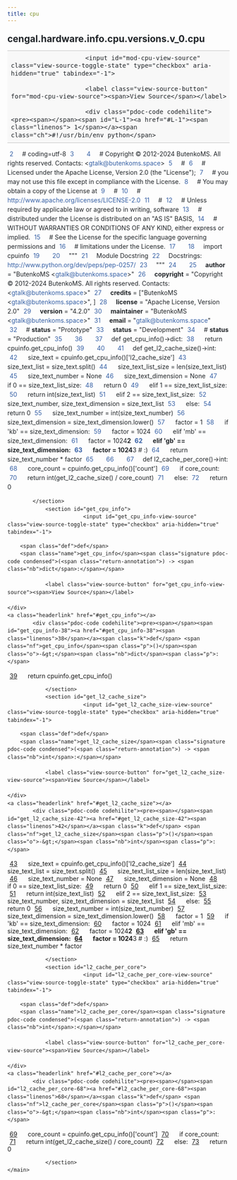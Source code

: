 ```yaml
---
title: cpu
---
```


<div>
    <main class="pdoc">
            <section class="module-info">
                    <h1 class="modulename">
cengal<wbr>.hardware<wbr>.info<wbr>.cpu<wbr>.versions<wbr>.v_0<wbr>.cpu    </h1>

                
                        <input id="mod-cpu-view-source" class="view-source-toggle-state" type="checkbox" aria-hidden="true" tabindex="-1">

                        <label class="view-source-button" for="mod-cpu-view-source"><span>View Source</span></label>

                        <div class="pdoc-code codehilite"><pre><span></span><span id="L-1"><a href="#L-1"><span class="linenos"> 1</span></a><span class="ch">#!/usr/bin/env python</span>
</span><span id="L-2"><a href="#L-2"><span class="linenos"> 2</span></a><span class="c1"># coding=utf-8</span>
</span><span id="L-3"><a href="#L-3"><span class="linenos"> 3</span></a>
</span><span id="L-4"><a href="#L-4"><span class="linenos"> 4</span></a><span class="c1"># Copyright © 2012-2024 ButenkoMS. All rights reserved. Contacts: &lt;gtalk@butenkoms.space&gt;</span>
</span><span id="L-5"><a href="#L-5"><span class="linenos"> 5</span></a><span class="c1"># </span>
</span><span id="L-6"><a href="#L-6"><span class="linenos"> 6</span></a><span class="c1"># Licensed under the Apache License, Version 2.0 (the &quot;License&quot;);</span>
</span><span id="L-7"><a href="#L-7"><span class="linenos"> 7</span></a><span class="c1"># you may not use this file except in compliance with the License.</span>
</span><span id="L-8"><a href="#L-8"><span class="linenos"> 8</span></a><span class="c1"># You may obtain a copy of the License at</span>
</span><span id="L-9"><a href="#L-9"><span class="linenos"> 9</span></a><span class="c1"># </span>
</span><span id="L-10"><a href="#L-10"><span class="linenos">10</span></a><span class="c1">#     http://www.apache.org/licenses/LICENSE-2.0</span>
</span><span id="L-11"><a href="#L-11"><span class="linenos">11</span></a><span class="c1"># </span>
</span><span id="L-12"><a href="#L-12"><span class="linenos">12</span></a><span class="c1"># Unless required by applicable law or agreed to in writing, software</span>
</span><span id="L-13"><a href="#L-13"><span class="linenos">13</span></a><span class="c1"># distributed under the License is distributed on an &quot;AS IS&quot; BASIS,</span>
</span><span id="L-14"><a href="#L-14"><span class="linenos">14</span></a><span class="c1"># WITHOUT WARRANTIES OR CONDITIONS OF ANY KIND, either express or implied.</span>
</span><span id="L-15"><a href="#L-15"><span class="linenos">15</span></a><span class="c1"># See the License for the specific language governing permissions and</span>
</span><span id="L-16"><a href="#L-16"><span class="linenos">16</span></a><span class="c1"># limitations under the License.</span>
</span><span id="L-17"><a href="#L-17"><span class="linenos">17</span></a>
</span><span id="L-18"><a href="#L-18"><span class="linenos">18</span></a><span class="kn">import</span> <span class="nn">cpuinfo</span>
</span><span id="L-19"><a href="#L-19"><span class="linenos">19</span></a>
</span><span id="L-20"><a href="#L-20"><span class="linenos">20</span></a><span class="sd">&quot;&quot;&quot;</span>
</span><span id="L-21"><a href="#L-21"><span class="linenos">21</span></a><span class="sd">Module Docstring</span>
</span><span id="L-22"><a href="#L-22"><span class="linenos">22</span></a><span class="sd">Docstrings: http://www.python.org/dev/peps/pep-0257/</span>
</span><span id="L-23"><a href="#L-23"><span class="linenos">23</span></a><span class="sd">&quot;&quot;&quot;</span>
</span><span id="L-24"><a href="#L-24"><span class="linenos">24</span></a>
</span><span id="L-25"><a href="#L-25"><span class="linenos">25</span></a><span class="n">__author__</span> <span class="o">=</span> <span class="s2">&quot;ButenkoMS &lt;gtalk@butenkoms.space&gt;&quot;</span>
</span><span id="L-26"><a href="#L-26"><span class="linenos">26</span></a><span class="n">__copyright__</span> <span class="o">=</span> <span class="s2">&quot;Copyright © 2012-2024 ButenkoMS. All rights reserved. Contacts: &lt;gtalk@butenkoms.space&gt;&quot;</span>
</span><span id="L-27"><a href="#L-27"><span class="linenos">27</span></a><span class="n">__credits__</span> <span class="o">=</span> <span class="p">[</span><span class="s2">&quot;ButenkoMS &lt;gtalk@butenkoms.space&gt;&quot;</span><span class="p">,</span> <span class="p">]</span>
</span><span id="L-28"><a href="#L-28"><span class="linenos">28</span></a><span class="n">__license__</span> <span class="o">=</span> <span class="s2">&quot;Apache License, Version 2.0&quot;</span>
</span><span id="L-29"><a href="#L-29"><span class="linenos">29</span></a><span class="n">__version__</span> <span class="o">=</span> <span class="s2">&quot;4.2.0&quot;</span>
</span><span id="L-30"><a href="#L-30"><span class="linenos">30</span></a><span class="n">__maintainer__</span> <span class="o">=</span> <span class="s2">&quot;ButenkoMS &lt;gtalk@butenkoms.space&gt;&quot;</span>
</span><span id="L-31"><a href="#L-31"><span class="linenos">31</span></a><span class="n">__email__</span> <span class="o">=</span> <span class="s2">&quot;gtalk@butenkoms.space&quot;</span>
</span><span id="L-32"><a href="#L-32"><span class="linenos">32</span></a><span class="c1"># __status__ = &quot;Prototype&quot;</span>
</span><span id="L-33"><a href="#L-33"><span class="linenos">33</span></a><span class="n">__status__</span> <span class="o">=</span> <span class="s2">&quot;Development&quot;</span>
</span><span id="L-34"><a href="#L-34"><span class="linenos">34</span></a><span class="c1"># __status__ = &quot;Production&quot;</span>
</span><span id="L-35"><a href="#L-35"><span class="linenos">35</span></a>
</span><span id="L-36"><a href="#L-36"><span class="linenos">36</span></a>
</span><span id="L-37"><a href="#L-37"><span class="linenos">37</span></a><span class="k">def</span> <span class="nf">get_cpu_info</span><span class="p">()</span><span class="o">-&gt;</span><span class="nb">dict</span><span class="p">:</span>
</span><span id="L-38"><a href="#L-38"><span class="linenos">38</span></a>    <span class="k">return</span> <span class="n">cpuinfo</span><span class="o">.</span><span class="n">get_cpu_info</span><span class="p">()</span>
</span><span id="L-39"><a href="#L-39"><span class="linenos">39</span></a>
</span><span id="L-40"><a href="#L-40"><span class="linenos">40</span></a>
</span><span id="L-41"><a href="#L-41"><span class="linenos">41</span></a><span class="k">def</span> <span class="nf">get_l2_cache_size</span><span class="p">()</span><span class="o">-&gt;</span><span class="nb">int</span><span class="p">:</span>
</span><span id="L-42"><a href="#L-42"><span class="linenos">42</span></a>    <span class="n">size_text</span> <span class="o">=</span> <span class="n">cpuinfo</span><span class="o">.</span><span class="n">get_cpu_info</span><span class="p">()[</span><span class="s1">&#39;l2_cache_size&#39;</span><span class="p">]</span>
</span><span id="L-43"><a href="#L-43"><span class="linenos">43</span></a>    <span class="n">size_text_list</span> <span class="o">=</span> <span class="n">size_text</span><span class="o">.</span><span class="n">split</span><span class="p">()</span>
</span><span id="L-44"><a href="#L-44"><span class="linenos">44</span></a>    <span class="n">size_text_list_size</span> <span class="o">=</span> <span class="nb">len</span><span class="p">(</span><span class="n">size_text_list</span><span class="p">)</span>
</span><span id="L-45"><a href="#L-45"><span class="linenos">45</span></a>    <span class="n">size_text_number</span> <span class="o">=</span> <span class="kc">None</span>
</span><span id="L-46"><a href="#L-46"><span class="linenos">46</span></a>    <span class="n">size_text_dimension</span> <span class="o">=</span> <span class="kc">None</span>
</span><span id="L-47"><a href="#L-47"><span class="linenos">47</span></a>    <span class="k">if</span> <span class="mi">0</span> <span class="o">==</span> <span class="n">size_text_list_size</span><span class="p">:</span>
</span><span id="L-48"><a href="#L-48"><span class="linenos">48</span></a>        <span class="k">return</span> <span class="mi">0</span>
</span><span id="L-49"><a href="#L-49"><span class="linenos">49</span></a>    <span class="k">elif</span> <span class="mi">1</span> <span class="o">==</span> <span class="n">size_text_list_size</span><span class="p">:</span>
</span><span id="L-50"><a href="#L-50"><span class="linenos">50</span></a>        <span class="k">return</span> <span class="nb">int</span><span class="p">(</span><span class="n">size_text_list</span><span class="p">)</span>
</span><span id="L-51"><a href="#L-51"><span class="linenos">51</span></a>    <span class="k">elif</span> <span class="mi">2</span> <span class="o">==</span> <span class="n">size_text_list_size</span><span class="p">:</span>
</span><span id="L-52"><a href="#L-52"><span class="linenos">52</span></a>        <span class="n">size_text_number</span><span class="p">,</span> <span class="n">size_text_dimension</span> <span class="o">=</span> <span class="n">size_text_list</span>
</span><span id="L-53"><a href="#L-53"><span class="linenos">53</span></a>    <span class="k">else</span><span class="p">:</span>
</span><span id="L-54"><a href="#L-54"><span class="linenos">54</span></a>        <span class="k">return</span> <span class="mi">0</span>
</span><span id="L-55"><a href="#L-55"><span class="linenos">55</span></a>    <span class="n">size_text_number</span> <span class="o">=</span> <span class="nb">int</span><span class="p">(</span><span class="n">size_text_number</span><span class="p">)</span>
</span><span id="L-56"><a href="#L-56"><span class="linenos">56</span></a>    <span class="n">size_text_dimension</span> <span class="o">=</span> <span class="n">size_text_dimension</span><span class="o">.</span><span class="n">lower</span><span class="p">()</span>
</span><span id="L-57"><a href="#L-57"><span class="linenos">57</span></a>    <span class="n">factor</span> <span class="o">=</span> <span class="mi">1</span>
</span><span id="L-58"><a href="#L-58"><span class="linenos">58</span></a>    <span class="k">if</span> <span class="s1">&#39;kb&#39;</span> <span class="o">==</span> <span class="n">size_text_dimension</span><span class="p">:</span>
</span><span id="L-59"><a href="#L-59"><span class="linenos">59</span></a>        <span class="n">factor</span> <span class="o">=</span> <span class="mi">1024</span>
</span><span id="L-60"><a href="#L-60"><span class="linenos">60</span></a>    <span class="k">elif</span> <span class="s1">&#39;mb&#39;</span> <span class="o">==</span> <span class="n">size_text_dimension</span><span class="p">:</span>
</span><span id="L-61"><a href="#L-61"><span class="linenos">61</span></a>        <span class="n">factor</span> <span class="o">=</span> <span class="mi">1024</span><span class="o">**</span><span class="mi">2</span>
</span><span id="L-62"><a href="#L-62"><span class="linenos">62</span></a>    <span class="k">elif</span> <span class="s1">&#39;gb&#39;</span> <span class="o">==</span> <span class="n">size_text_dimension</span><span class="p">:</span>
</span><span id="L-63"><a href="#L-63"><span class="linenos">63</span></a>        <span class="n">factor</span> <span class="o">=</span> <span class="mi">1024</span><span class="o">**</span><span class="mi">3</span>  <span class="c1"># :)</span>
</span><span id="L-64"><a href="#L-64"><span class="linenos">64</span></a>    <span class="k">return</span> <span class="n">size_text_number</span> <span class="o">*</span> <span class="n">factor</span>
</span><span id="L-65"><a href="#L-65"><span class="linenos">65</span></a>
</span><span id="L-66"><a href="#L-66"><span class="linenos">66</span></a>
</span><span id="L-67"><a href="#L-67"><span class="linenos">67</span></a><span class="k">def</span> <span class="nf">l2_cache_per_core</span><span class="p">()</span><span class="o">-&gt;</span><span class="nb">int</span><span class="p">:</span>
</span><span id="L-68"><a href="#L-68"><span class="linenos">68</span></a>    <span class="n">core_count</span> <span class="o">=</span> <span class="n">cpuinfo</span><span class="o">.</span><span class="n">get_cpu_info</span><span class="p">()[</span><span class="s1">&#39;count&#39;</span><span class="p">]</span>
</span><span id="L-69"><a href="#L-69"><span class="linenos">69</span></a>    <span class="k">if</span> <span class="n">core_count</span><span class="p">:</span>
</span><span id="L-70"><a href="#L-70"><span class="linenos">70</span></a>        <span class="k">return</span> <span class="nb">int</span><span class="p">(</span><span class="n">get_l2_cache_size</span><span class="p">()</span> <span class="o">/</span> <span class="n">core_count</span><span class="p">)</span>
</span><span id="L-71"><a href="#L-71"><span class="linenos">71</span></a>    <span class="k">else</span><span class="p">:</span>
</span><span id="L-72"><a href="#L-72"><span class="linenos">72</span></a>        <span class="k">return</span> <span class="mi">0</span>
</span></pre></div>


            </section>
                <section id="get_cpu_info">
                            <input id="get_cpu_info-view-source" class="view-source-toggle-state" type="checkbox" aria-hidden="true" tabindex="-1">
<div class="attr function">
            
        <span class="def">def</span>
        <span class="name">get_cpu_info</span><span class="signature pdoc-code condensed">(<span class="return-annotation">) -> <span class="nb">dict</span>:</span></span>

                <label class="view-source-button" for="get_cpu_info-view-source"><span>View Source</span></label>

    </div>
    <a class="headerlink" href="#get_cpu_info"></a>
            <div class="pdoc-code codehilite"><pre><span></span><span id="get_cpu_info-38"><a href="#get_cpu_info-38"><span class="linenos">38</span></a><span class="k">def</span> <span class="nf">get_cpu_info</span><span class="p">()</span><span class="o">-&gt;</span><span class="nb">dict</span><span class="p">:</span>
</span><span id="get_cpu_info-39"><a href="#get_cpu_info-39"><span class="linenos">39</span></a>    <span class="k">return</span> <span class="n">cpuinfo</span><span class="o">.</span><span class="n">get_cpu_info</span><span class="p">()</span>
</span></pre></div>


    

                </section>
                <section id="get_l2_cache_size">
                            <input id="get_l2_cache_size-view-source" class="view-source-toggle-state" type="checkbox" aria-hidden="true" tabindex="-1">
<div class="attr function">
            
        <span class="def">def</span>
        <span class="name">get_l2_cache_size</span><span class="signature pdoc-code condensed">(<span class="return-annotation">) -> <span class="nb">int</span>:</span></span>

                <label class="view-source-button" for="get_l2_cache_size-view-source"><span>View Source</span></label>

    </div>
    <a class="headerlink" href="#get_l2_cache_size"></a>
            <div class="pdoc-code codehilite"><pre><span></span><span id="get_l2_cache_size-42"><a href="#get_l2_cache_size-42"><span class="linenos">42</span></a><span class="k">def</span> <span class="nf">get_l2_cache_size</span><span class="p">()</span><span class="o">-&gt;</span><span class="nb">int</span><span class="p">:</span>
</span><span id="get_l2_cache_size-43"><a href="#get_l2_cache_size-43"><span class="linenos">43</span></a>    <span class="n">size_text</span> <span class="o">=</span> <span class="n">cpuinfo</span><span class="o">.</span><span class="n">get_cpu_info</span><span class="p">()[</span><span class="s1">&#39;l2_cache_size&#39;</span><span class="p">]</span>
</span><span id="get_l2_cache_size-44"><a href="#get_l2_cache_size-44"><span class="linenos">44</span></a>    <span class="n">size_text_list</span> <span class="o">=</span> <span class="n">size_text</span><span class="o">.</span><span class="n">split</span><span class="p">()</span>
</span><span id="get_l2_cache_size-45"><a href="#get_l2_cache_size-45"><span class="linenos">45</span></a>    <span class="n">size_text_list_size</span> <span class="o">=</span> <span class="nb">len</span><span class="p">(</span><span class="n">size_text_list</span><span class="p">)</span>
</span><span id="get_l2_cache_size-46"><a href="#get_l2_cache_size-46"><span class="linenos">46</span></a>    <span class="n">size_text_number</span> <span class="o">=</span> <span class="kc">None</span>
</span><span id="get_l2_cache_size-47"><a href="#get_l2_cache_size-47"><span class="linenos">47</span></a>    <span class="n">size_text_dimension</span> <span class="o">=</span> <span class="kc">None</span>
</span><span id="get_l2_cache_size-48"><a href="#get_l2_cache_size-48"><span class="linenos">48</span></a>    <span class="k">if</span> <span class="mi">0</span> <span class="o">==</span> <span class="n">size_text_list_size</span><span class="p">:</span>
</span><span id="get_l2_cache_size-49"><a href="#get_l2_cache_size-49"><span class="linenos">49</span></a>        <span class="k">return</span> <span class="mi">0</span>
</span><span id="get_l2_cache_size-50"><a href="#get_l2_cache_size-50"><span class="linenos">50</span></a>    <span class="k">elif</span> <span class="mi">1</span> <span class="o">==</span> <span class="n">size_text_list_size</span><span class="p">:</span>
</span><span id="get_l2_cache_size-51"><a href="#get_l2_cache_size-51"><span class="linenos">51</span></a>        <span class="k">return</span> <span class="nb">int</span><span class="p">(</span><span class="n">size_text_list</span><span class="p">)</span>
</span><span id="get_l2_cache_size-52"><a href="#get_l2_cache_size-52"><span class="linenos">52</span></a>    <span class="k">elif</span> <span class="mi">2</span> <span class="o">==</span> <span class="n">size_text_list_size</span><span class="p">:</span>
</span><span id="get_l2_cache_size-53"><a href="#get_l2_cache_size-53"><span class="linenos">53</span></a>        <span class="n">size_text_number</span><span class="p">,</span> <span class="n">size_text_dimension</span> <span class="o">=</span> <span class="n">size_text_list</span>
</span><span id="get_l2_cache_size-54"><a href="#get_l2_cache_size-54"><span class="linenos">54</span></a>    <span class="k">else</span><span class="p">:</span>
</span><span id="get_l2_cache_size-55"><a href="#get_l2_cache_size-55"><span class="linenos">55</span></a>        <span class="k">return</span> <span class="mi">0</span>
</span><span id="get_l2_cache_size-56"><a href="#get_l2_cache_size-56"><span class="linenos">56</span></a>    <span class="n">size_text_number</span> <span class="o">=</span> <span class="nb">int</span><span class="p">(</span><span class="n">size_text_number</span><span class="p">)</span>
</span><span id="get_l2_cache_size-57"><a href="#get_l2_cache_size-57"><span class="linenos">57</span></a>    <span class="n">size_text_dimension</span> <span class="o">=</span> <span class="n">size_text_dimension</span><span class="o">.</span><span class="n">lower</span><span class="p">()</span>
</span><span id="get_l2_cache_size-58"><a href="#get_l2_cache_size-58"><span class="linenos">58</span></a>    <span class="n">factor</span> <span class="o">=</span> <span class="mi">1</span>
</span><span id="get_l2_cache_size-59"><a href="#get_l2_cache_size-59"><span class="linenos">59</span></a>    <span class="k">if</span> <span class="s1">&#39;kb&#39;</span> <span class="o">==</span> <span class="n">size_text_dimension</span><span class="p">:</span>
</span><span id="get_l2_cache_size-60"><a href="#get_l2_cache_size-60"><span class="linenos">60</span></a>        <span class="n">factor</span> <span class="o">=</span> <span class="mi">1024</span>
</span><span id="get_l2_cache_size-61"><a href="#get_l2_cache_size-61"><span class="linenos">61</span></a>    <span class="k">elif</span> <span class="s1">&#39;mb&#39;</span> <span class="o">==</span> <span class="n">size_text_dimension</span><span class="p">:</span>
</span><span id="get_l2_cache_size-62"><a href="#get_l2_cache_size-62"><span class="linenos">62</span></a>        <span class="n">factor</span> <span class="o">=</span> <span class="mi">1024</span><span class="o">**</span><span class="mi">2</span>
</span><span id="get_l2_cache_size-63"><a href="#get_l2_cache_size-63"><span class="linenos">63</span></a>    <span class="k">elif</span> <span class="s1">&#39;gb&#39;</span> <span class="o">==</span> <span class="n">size_text_dimension</span><span class="p">:</span>
</span><span id="get_l2_cache_size-64"><a href="#get_l2_cache_size-64"><span class="linenos">64</span></a>        <span class="n">factor</span> <span class="o">=</span> <span class="mi">1024</span><span class="o">**</span><span class="mi">3</span>  <span class="c1"># :)</span>
</span><span id="get_l2_cache_size-65"><a href="#get_l2_cache_size-65"><span class="linenos">65</span></a>    <span class="k">return</span> <span class="n">size_text_number</span> <span class="o">*</span> <span class="n">factor</span>
</span></pre></div>


    

                </section>
                <section id="l2_cache_per_core">
                            <input id="l2_cache_per_core-view-source" class="view-source-toggle-state" type="checkbox" aria-hidden="true" tabindex="-1">
<div class="attr function">
            
        <span class="def">def</span>
        <span class="name">l2_cache_per_core</span><span class="signature pdoc-code condensed">(<span class="return-annotation">) -> <span class="nb">int</span>:</span></span>

                <label class="view-source-button" for="l2_cache_per_core-view-source"><span>View Source</span></label>

    </div>
    <a class="headerlink" href="#l2_cache_per_core"></a>
            <div class="pdoc-code codehilite"><pre><span></span><span id="l2_cache_per_core-68"><a href="#l2_cache_per_core-68"><span class="linenos">68</span></a><span class="k">def</span> <span class="nf">l2_cache_per_core</span><span class="p">()</span><span class="o">-&gt;</span><span class="nb">int</span><span class="p">:</span>
</span><span id="l2_cache_per_core-69"><a href="#l2_cache_per_core-69"><span class="linenos">69</span></a>    <span class="n">core_count</span> <span class="o">=</span> <span class="n">cpuinfo</span><span class="o">.</span><span class="n">get_cpu_info</span><span class="p">()[</span><span class="s1">&#39;count&#39;</span><span class="p">]</span>
</span><span id="l2_cache_per_core-70"><a href="#l2_cache_per_core-70"><span class="linenos">70</span></a>    <span class="k">if</span> <span class="n">core_count</span><span class="p">:</span>
</span><span id="l2_cache_per_core-71"><a href="#l2_cache_per_core-71"><span class="linenos">71</span></a>        <span class="k">return</span> <span class="nb">int</span><span class="p">(</span><span class="n">get_l2_cache_size</span><span class="p">()</span> <span class="o">/</span> <span class="n">core_count</span><span class="p">)</span>
</span><span id="l2_cache_per_core-72"><a href="#l2_cache_per_core-72"><span class="linenos">72</span></a>    <span class="k">else</span><span class="p">:</span>
</span><span id="l2_cache_per_core-73"><a href="#l2_cache_per_core-73"><span class="linenos">73</span></a>        <span class="k">return</span> <span class="mi">0</span>
</span></pre></div>


    

                </section>
    </main>


<style>pre{line-height:125%;}span.linenos{color:inherit; background-color:transparent; padding-left:5px; padding-right:20px;}.pdoc-code .hll{background-color:#ffffcc}.pdoc-code{background:#f8f8f8;}.pdoc-code .c{color:#3D7B7B; font-style:italic}.pdoc-code .err{border:1px solid #FF0000}.pdoc-code .k{color:#008000; font-weight:bold}.pdoc-code .o{color:#666666}.pdoc-code .ch{color:#3D7B7B; font-style:italic}.pdoc-code .cm{color:#3D7B7B; font-style:italic}.pdoc-code .cp{color:#9C6500}.pdoc-code .cpf{color:#3D7B7B; font-style:italic}.pdoc-code .c1{color:#3D7B7B; font-style:italic}.pdoc-code .cs{color:#3D7B7B; font-style:italic}.pdoc-code .gd{color:#A00000}.pdoc-code .ge{font-style:italic}.pdoc-code .gr{color:#E40000}.pdoc-code .gh{color:#000080; font-weight:bold}.pdoc-code .gi{color:#008400}.pdoc-code .go{color:#717171}.pdoc-code .gp{color:#000080; font-weight:bold}.pdoc-code .gs{font-weight:bold}.pdoc-code .gu{color:#800080; font-weight:bold}.pdoc-code .gt{color:#0044DD}.pdoc-code .kc{color:#008000; font-weight:bold}.pdoc-code .kd{color:#008000; font-weight:bold}.pdoc-code .kn{color:#008000; font-weight:bold}.pdoc-code .kp{color:#008000}.pdoc-code .kr{color:#008000; font-weight:bold}.pdoc-code .kt{color:#B00040}.pdoc-code .m{color:#666666}.pdoc-code .s{color:#BA2121}.pdoc-code .na{color:#687822}.pdoc-code .nb{color:#008000}.pdoc-code .nc{color:#0000FF; font-weight:bold}.pdoc-code .no{color:#880000}.pdoc-code .nd{color:#AA22FF}.pdoc-code .ni{color:#717171; font-weight:bold}.pdoc-code .ne{color:#CB3F38; font-weight:bold}.pdoc-code .nf{color:#0000FF}.pdoc-code .nl{color:#767600}.pdoc-code .nn{color:#0000FF; font-weight:bold}.pdoc-code .nt{color:#008000; font-weight:bold}.pdoc-code .nv{color:#19177C}.pdoc-code .ow{color:#AA22FF; font-weight:bold}.pdoc-code .w{color:#bbbbbb}.pdoc-code .mb{color:#666666}.pdoc-code .mf{color:#666666}.pdoc-code .mh{color:#666666}.pdoc-code .mi{color:#666666}.pdoc-code .mo{color:#666666}.pdoc-code .sa{color:#BA2121}.pdoc-code .sb{color:#BA2121}.pdoc-code .sc{color:#BA2121}.pdoc-code .dl{color:#BA2121}.pdoc-code .sd{color:#BA2121; font-style:italic}.pdoc-code .s2{color:#BA2121}.pdoc-code .se{color:#AA5D1F; font-weight:bold}.pdoc-code .sh{color:#BA2121}.pdoc-code .si{color:#A45A77; font-weight:bold}.pdoc-code .sx{color:#008000}.pdoc-code .sr{color:#A45A77}.pdoc-code .s1{color:#BA2121}.pdoc-code .ss{color:#19177C}.pdoc-code .bp{color:#008000}.pdoc-code .fm{color:#0000FF}.pdoc-code .vc{color:#19177C}.pdoc-code .vg{color:#19177C}.pdoc-code .vi{color:#19177C}.pdoc-code .vm{color:#19177C}.pdoc-code .il{color:#666666}</style>
<style>:root{--pdoc-background:#fff;}.pdoc{--text:#212529;--muted:#6c757d;--link:#3660a5;--link-hover:#1659c5;--code:#f8f8f8;--active:#fff598;--accent:#eee;--accent2:#c1c1c1;--nav-hover:rgba(255, 255, 255, 0.5);--name:#0066BB;--def:#008800;--annotation:#007020;}</style>
<style>.pdoc{color:var(--text);box-sizing:border-box;line-height:1.5;background:none;}.pdoc .pdoc-button{cursor:pointer;display:inline-block;border:solid black 1px;border-radius:2px;font-size:.75rem;padding:calc(0.5em - 1px) 1em;transition:100ms all;}.pdoc .pdoc-alert{padding:1rem 1rem 1rem calc(1.5rem + 24px);border:1px solid transparent;border-radius:.25rem;background-repeat:no-repeat;background-position:1rem center;margin-bottom:1rem;}.pdoc .pdoc-alert > *:last-child{margin-bottom:0;}.pdoc .pdoc-alert-note {color:#084298;background-color:#cfe2ff;border-color:#b6d4fe;background-image:url("data:image/svg+xml,%3Csvg%20xmlns%3D%22http%3A//www.w3.org/2000/svg%22%20width%3D%2224%22%20height%3D%2224%22%20fill%3D%22%23084298%22%20viewBox%3D%220%200%2016%2016%22%3E%3Cpath%20d%3D%22M8%2016A8%208%200%201%200%208%200a8%208%200%200%200%200%2016zm.93-9.412-1%204.705c-.07.34.029.533.304.533.194%200%20.487-.07.686-.246l-.088.416c-.287.346-.92.598-1.465.598-.703%200-1.002-.422-.808-1.319l.738-3.468c.064-.293.006-.399-.287-.47l-.451-.081.082-.381%202.29-.287zM8%205.5a1%201%200%201%201%200-2%201%201%200%200%201%200%202z%22/%3E%3C/svg%3E");}.pdoc .pdoc-alert-warning{color:#664d03;background-color:#fff3cd;border-color:#ffecb5;background-image:url("data:image/svg+xml,%3Csvg%20xmlns%3D%22http%3A//www.w3.org/2000/svg%22%20width%3D%2224%22%20height%3D%2224%22%20fill%3D%22%23664d03%22%20viewBox%3D%220%200%2016%2016%22%3E%3Cpath%20d%3D%22M8.982%201.566a1.13%201.13%200%200%200-1.96%200L.165%2013.233c-.457.778.091%201.767.98%201.767h13.713c.889%200%201.438-.99.98-1.767L8.982%201.566zM8%205c.535%200%20.954.462.9.995l-.35%203.507a.552.552%200%200%201-1.1%200L7.1%205.995A.905.905%200%200%201%208%205zm.002%206a1%201%200%201%201%200%202%201%201%200%200%201%200-2z%22/%3E%3C/svg%3E");}.pdoc .pdoc-alert-danger{color:#842029;background-color:#f8d7da;border-color:#f5c2c7;background-image:url("data:image/svg+xml,%3Csvg%20xmlns%3D%22http%3A//www.w3.org/2000/svg%22%20width%3D%2224%22%20height%3D%2224%22%20fill%3D%22%23842029%22%20viewBox%3D%220%200%2016%2016%22%3E%3Cpath%20d%3D%22M5.52.359A.5.5%200%200%201%206%200h4a.5.5%200%200%201%20.474.658L8.694%206H12.5a.5.5%200%200%201%20.395.807l-7%209a.5.5%200%200%201-.873-.454L6.823%209.5H3.5a.5.5%200%200%201-.48-.641l2.5-8.5z%22/%3E%3C/svg%3E");}.pdoc .visually-hidden{position:absolute !important;width:1px !important;height:1px !important;padding:0 !important;margin:-1px !important;overflow:hidden !important;clip:rect(0, 0, 0, 0) !important;white-space:nowrap !important;border:0 !important;}.pdoc h1, .pdoc h2, .pdoc h3{font-weight:300;margin:.3em 0;padding:.2em 0;}.pdoc > section:not(.module-info) h1{font-size:1.5rem;font-weight:500;}.pdoc > section:not(.module-info) h2{font-size:1.4rem;font-weight:500;}.pdoc > section:not(.module-info) h3{font-size:1.3rem;font-weight:500;}.pdoc > section:not(.module-info) h4{font-size:1.2rem;}.pdoc > section:not(.module-info) h5{font-size:1.1rem;}.pdoc a{text-decoration:none;color:var(--link);}.pdoc a:hover{color:var(--link-hover);}.pdoc blockquote{margin-left:2rem;}.pdoc pre{border-top:1px solid var(--accent2);border-bottom:1px solid var(--accent2);margin-top:0;margin-bottom:1em;padding:.5rem 0 .5rem .5rem;overflow-x:auto;background-color:var(--code);}.pdoc code{color:var(--text);padding:.2em .4em;margin:0;font-size:85%;background-color:var(--accent);border-radius:6px;}.pdoc a > code{color:inherit;}.pdoc pre > code{display:inline-block;font-size:inherit;background:none;border:none;padding:0;}.pdoc > section:not(.module-info){margin-bottom:1.5rem;}.pdoc .modulename{margin-top:0;font-weight:bold;}.pdoc .modulename a{color:var(--link);transition:100ms all;}.pdoc .git-button{float:right;border:solid var(--link) 1px;}.pdoc .git-button:hover{background-color:var(--link);color:var(--pdoc-background);}.view-source-toggle-state,.view-source-toggle-state ~ .pdoc-code{display:none;}.view-source-toggle-state:checked ~ .pdoc-code{display:block;}.view-source-button{display:inline-block;float:right;font-size:.75rem;line-height:1.5rem;color:var(--muted);padding:0 .4rem 0 1.3rem;cursor:pointer;text-indent:-2px;}.view-source-button > span{visibility:hidden;}.module-info .view-source-button{float:none;display:flex;justify-content:flex-end;margin:-1.2rem .4rem -.2rem 0;}.view-source-button::before{position:absolute;content:"View Source";display:list-item;list-style-type:disclosure-closed;}.view-source-toggle-state:checked ~ .attr .view-source-button::before,.view-source-toggle-state:checked ~ .view-source-button::before{list-style-type:disclosure-open;}.pdoc .docstring{margin-bottom:1.5rem;}.pdoc section:not(.module-info) .docstring{margin-left:clamp(0rem, 5vw - 2rem, 1rem);}.pdoc .docstring .pdoc-code{margin-left:1em;margin-right:1em;}.pdoc h1:target,.pdoc h2:target,.pdoc h3:target,.pdoc h4:target,.pdoc h5:target,.pdoc h6:target,.pdoc .pdoc-code > pre > span:target{background-color:var(--active);box-shadow:-1rem 0 0 0 var(--active);}.pdoc .pdoc-code > pre > span:target{display:block;}.pdoc div:target > .attr,.pdoc section:target > .attr,.pdoc dd:target > a{background-color:var(--active);}.pdoc *{scroll-margin:2rem;}.pdoc .pdoc-code .linenos{user-select:none;}.pdoc .attr:hover{filter:contrast(0.95);}.pdoc section, .pdoc .classattr{position:relative;}.pdoc .headerlink{--width:clamp(1rem, 3vw, 2rem);position:absolute;top:0;left:calc(0rem - var(--width));transition:all 100ms ease-in-out;opacity:0;}.pdoc .headerlink::before{content:"#";display:block;text-align:center;width:var(--width);height:2.3rem;line-height:2.3rem;font-size:1.5rem;}.pdoc .attr:hover ~ .headerlink,.pdoc *:target > .headerlink,.pdoc .headerlink:hover{opacity:1;}.pdoc .attr{display:block;margin:.5rem 0 .5rem;padding:.4rem .4rem .4rem 1rem;background-color:var(--accent);overflow-x:auto;}.pdoc .classattr{margin-left:2rem;}.pdoc .name{color:var(--name);font-weight:bold;}.pdoc .def{color:var(--def);font-weight:bold;}.pdoc .signature{background-color:transparent;}.pdoc .param, .pdoc .return-annotation{white-space:pre;}.pdoc .signature.multiline .param{display:block;}.pdoc .signature.condensed .param{display:inline-block;}.pdoc .annotation{color:var(--annotation);}.pdoc .view-value-toggle-state,.pdoc .view-value-toggle-state ~ .default_value{display:none;}.pdoc .view-value-toggle-state:checked ~ .default_value{display:inherit;}.pdoc .view-value-button{font-size:.5rem;vertical-align:middle;border-style:dashed;margin-top:-0.1rem;}.pdoc .view-value-button:hover{background:white;}.pdoc .view-value-button::before{content:"show";text-align:center;width:2.2em;display:inline-block;}.pdoc .view-value-toggle-state:checked ~ .view-value-button::before{content:"hide";}.pdoc .inherited{margin-left:2rem;}.pdoc .inherited dt{font-weight:700;}.pdoc .inherited dt, .pdoc .inherited dd{display:inline;margin-left:0;margin-bottom:.5rem;}.pdoc .inherited dd:not(:last-child):after{content:", ";}.pdoc .inherited .class:before{content:"class ";}.pdoc .inherited .function a:after{content:"()";}.pdoc .search-result .docstring{overflow:auto;max-height:25vh;}.pdoc .search-result.focused > .attr{background-color:var(--active);}.pdoc .attribution{margin-top:2rem;display:block;opacity:0.5;transition:all 200ms;filter:grayscale(100%);}.pdoc .attribution:hover{opacity:1;filter:grayscale(0%);}.pdoc .attribution img{margin-left:5px;height:35px;vertical-align:middle;width:70px;transition:all 200ms;}.pdoc table{display:block;width:max-content;max-width:100%;overflow:auto;margin-bottom:1rem;}.pdoc table th{font-weight:600;}.pdoc table th, .pdoc table td{padding:6px 13px;border:1px solid var(--accent2);}</style></div>